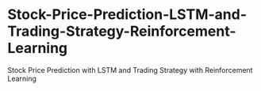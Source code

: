 # Stock-Price-Prediction-LSTM-and-Trading-Strategy-Reinforcement-Learning
Stock Price Prediction with LSTM and Trading Strategy with Reinforcement Learning
